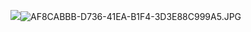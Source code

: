 ![]({{site.baseurl}}/img/personazai/AF8CABBB-D736-41EA-B1F4-3D3E88C999A5.JPG)![AF8CABBB-D736-41EA-B1F4-3D3E88C999A5.JPG]({{site.baseurl}}/img/personazai/AF8CABBB-D736-41EA-B1F4-3D3E88C999A5.JPG)

